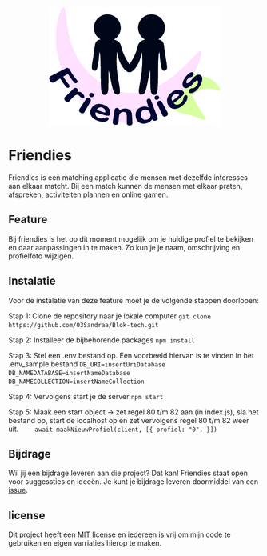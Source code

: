 <p align="center">
  <img src="/assets/wiki-fotos/friendiesLogo.jpg">
</p>

# Friendies
Friendies is een matching applicatie die mensen met dezelfde interesses aan elkaar matcht. Bij een match kunnen de mensen met elkaar praten, afspreken, activiteiten plannen en online gamen. 

## Feature
Bij friendies is het op dit moment mogelijk om je huidige profiel te bekijken en daar aanpassingen in te maken. Zo kun je je naam, omschrijving en profielfoto wijzigen.

## Instalatie
Voor de instalatie van deze feature moet je de volgende stappen doorlopen:

Stap 1: Clone de repository naar je lokale computer
``git clone https://github.com/03Sandraa/Blok-tech.git``

Stap 2: Installeer de bijbehorende packages
`npm install`

Stap 3: Stel een .env bestand op. Een voorbeeld hiervan is te vinden in het .env_sample bestand
`DB_URI=insertUriDatabase
DB_NAMEDATABASE=insertNameDatabase
DB_NAMECOLLECTION=insertNameCollection`

Stap 4: Vervolgens start je de server
`npm start`

Stap 5: Maak een start object -> zet regel 80 t/m 82 aan (in index.js), sla het bestand op, start de localhost op en zet vervolgens regel 80 t/m 82 weer uit.
`    await maakNieuwProfiel(client, [{
        profiel: "0",
    }])`

## Bijdrage
Wil jij een bijdrage leveren aan die project? Dat kan! Friendies staat open voor suggessties en ideeën. Je kunt je bijdrage leveren doormiddel van een [issue](https://github.com/03Sandraa/Blok-tech/issues).

## license
Dit project heeft een [MIT license](https://github.com/03Sandraa/Blok-tech/blob/main/LICENSE.md) en iedereen is vrij om mijn code te gebruiken en eigen varriaties hierop te maken.
